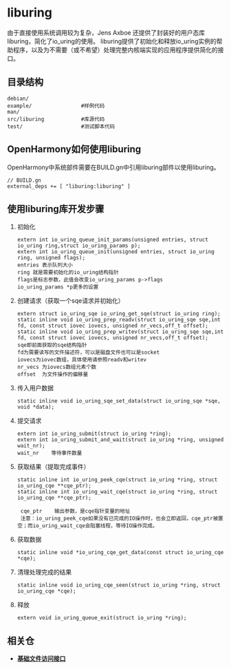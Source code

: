 # liburing

由于直接使用系统调用较为复杂，Jens Axboe 还提供了封装好的用户态库liburing，简化了io_uring的使用。
liburing提供了初始化和释放io_uring实例的帮助程序，以及为不需要（或不希望）处理完整内核端实现的应用程序提供简化的接口。

## 目录结构

```
debian/
example/                #样例代码
man/
src/liburing            #库源代码
test/                   #测试脚本代码
```


## OpenHarmony如何使用liburing

OpenHarmony中系统部件需要在BUILD.gn中引用liburing部件以使用liburing。

```
// BUILD.gn
external_deps += [ "liburing:liburing" ]
```

## 使用liburing库开发步骤

1. 初始化
   ```
   extern int io_uring_queue_init_params(unsigned entries, struct io_uring ring,struct io_uring_params p);
   extern int io_uring_queue_init(unsigned entries, struct io_uring ring, unsigned flags);
   entries 表示队列大小
   ring 就是需要初始化的io_uring结构指针
   flags是标志参数，此值会改变io_uring_params p->flags
   io_uring_params *p更多的设置
   ```
2. 创建请求（获取一个sqe请求并初始化）
   ```
   extern struct io_uring_sqe io_uring_get_sqe(struct io_uring ring);
   static inline void io_uring_prep_readv(struct io_uring_sqe sqe,int fd, const struct iovec iovecs, unsigned nr_vecs,off_t offset);
   static inline void io_uring_prep_writev(struct io_uring_sqe sqe,int fd, const struct iovec iovecs, unsigned nr_vecs,off_t offset);
   sqe即前面获取的sqe结构指针
   fd为需要读写的文件描述符，可以是磁盘文件也可以是socket
   iovecs为iovec数组，具体使用请参照readv和writev
   nr_vecs 为iovecs数组元素个数
   offset  为文件操作的偏移量
   ```
3. 传入用户数据
   ```
   static inline void io_uring_sqe_set_data(struct io_uring_sqe *sqe, void *data);
   ```
4. 提交请求
   ```
   extern int io_uring_submit(struct io_uring *ring);
   extern int io_uring_submit_and_wait(struct io_uring *ring, unsigned wait_nr);
   wait_nr    等待事件数量
   ```
5. 获取结果（提取完成事件）
   ```
   static inline int io_uring_peek_cqe(struct io_uring *ring, struct io_uring_cqe **cqe_ptr);
   static inline int io_uring_wait_cqe(struct io_uring *ring, struct io_uring_cqe **cqe_ptr);

    cqe_ptr    输出参数，是cqe指针变量的地址
    注意：io_uring_peek_cqe如果没有已完成的IO操作时，也会立即返回，cqe_ptr被置空；而io_uring_wait_cqe会阻塞线程，等待IO操作完成。
   ```
6. 获取数据
   ```
   static inline void *io_uring_cqe_get_data(const struct io_uring_cqe *cqe);
   ```
7. 清理处理完成的结果
   ```
   static inline void io_uring_cqe_seen(struct io_uring *ring, struct io_uring_cqe *cqe);
   ```
8. 释放
   ```
   extern void io_uring_queue_exit(struct io_uring *ring);
   ```

## 相关仓<a name="section178mcpsimp"></a>

- [**基础文件访问接口**](https://gitee.com/openharmony/filemanagement_file_api)
